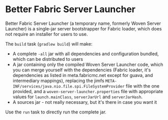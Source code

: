 # Better Fabric Server Launcher

Better Fabric Server Launcher (a temporary name, formerly Woven Server Launcher) is a single-jar server bootstrapper for Fabric loader, which does not require an installer for
users to use.

The `build` task (`gradlew build`) will make:

- A complete `-all` jar with all dependencies and configuration bundled, which can be distributed to users
- A jar containing only the compiled Woven Server Launcher code, which you can merge yourself with the dependencies
  (Fabric loader, it's dependencies as listed in meta.fabricmc.net except for guava, and intermediary mappings),
  replacing the jimfs `META-INF/services/java.nio.file.spi.FileSystemProvider` file with the one provided, and a
  `woven-server-launcher.properties` file with appropriate values for `launch.mainClass`, `serverJarUrl` and `serverJarHash`.
- A sources jar - not really necessary, but it's there in case you want it

Use the `run` task to directly run the complete jar.
